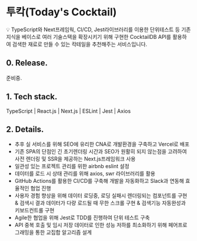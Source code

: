 # 투칵(Today's Cocktail)

💡 TypeScript와 Next프레임웍, CI/CD, Jest라이브러리를 이용한 단위테스트 등 기존 지식을 베이스로 여러 기술스택을 확장시키기 위해 구현한 CocktailDB API를 활용하여 검색한 재료로 만들 수 있는 칵테일을 추천해주는 서비스입니다.

## 0. Release.

준비중.
<!-- [Link](https://woobba.site/) -->

## 1. Tech stack.

TypeScript | React.js | Next.js | ESLint | Jest | Axios

## 2. Details.

- 추후 실 서비스를 위해 SEO에 유리한 CNA로 개발환경을 구축하고 Vercel로 배포
- 기존 SPA의 단점인 긴 초기렌더링 시간과 SEO가 원활히 되지 않는점을 고려하여 사전 렌더링 및 SSR을 제공하는 Next.js프레임워크 사용
- 일관성 있는 프로젝트 관리를 위한 airbnb eslint 설정
- 데이터를 로드 시 상태 관리를 위해 axios, swr 라이브러리를 활용
- GitHub Actions를 활용한 CI/CD를 구축해 개발을 자동화하고 Slack과 연동해 효율적인 협업 진행
- 사용자 경험 향상을 위해 데이터 로딩중, 로딩 실패시 렌더링되는 컴포넌트를 구현 & 검색시 결과 데이터가 다량 로드될 때 무한 스크롤 구현 & 검색기능 자동완성과 키보드컨트롤 구현
- Agile한 협업을 위해 Jest로 TDD를 진행하여 단위 테스트 구축
- API 중복 호출 및 임시 저장 데이터로 인한 성능 저하를 최소화하기 위해 페어프로그래밍을 통한 교집합 알고리즘 설계
